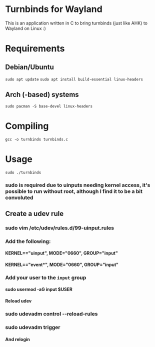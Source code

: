 # Turnbinds for Wayland
This is an application written in C to bring turnbinds (just like AHK) to Wayland on Linux :)

# Requirements
## Debian/Ubuntu
``sudo apt update``
``sudo apt install build-essential linux-headers``

## Arch (-based) systems
``sudo pacman -S base-devel linux-headers``

# Compiling
``gcc -o turnbinds turnbinds.c``

# Usage
``sudo ./turnbinds``
### sudo is required due to uinputs needing kernel access, it's possible to run without root, although I find it to be a bit convoluted

## Create a udev rule
### sudo vim /etc/udev/rules.d/99-uinput.rules

### Add the following:
#### KERNEL=="uinput", MODE="0660", GROUP="input"
#### KERNEL=="event*", MODE="0660", GROUP="input"

### Add your user to the ``input`` group
#### sudo usermod -aG input $USER

#### Reload udev
### sudo udevadm control --reload-rules
### sudo udevadm trigger
#### And relogin
